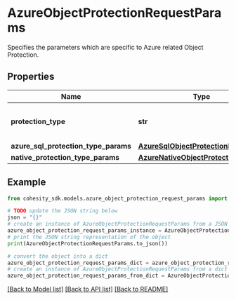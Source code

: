 # AzureObjectProtectionRequestParams

Specifies the parameters which are specific to Azure related Object Protection.

## Properties

Name | Type | Description | Notes
------------ | ------------- | ------------- | -------------
**protection_type** | **str** | Specifies the Azure Protection Job type. | [optional] 
**azure_sql_protection_type_params** | [**AzureSqlObjectProtectionParams**](AzureSqlObjectProtectionParams.md) |  | [optional] 
**native_protection_type_params** | [**AzureNativeObjectProtectionParams**](AzureNativeObjectProtectionParams.md) |  | [optional] 

## Example

```python
from cohesity_sdk.models.azure_object_protection_request_params import AzureObjectProtectionRequestParams

# TODO update the JSON string below
json = "{}"
# create an instance of AzureObjectProtectionRequestParams from a JSON string
azure_object_protection_request_params_instance = AzureObjectProtectionRequestParams.from_json(json)
# print the JSON string representation of the object
print(AzureObjectProtectionRequestParams.to_json())

# convert the object into a dict
azure_object_protection_request_params_dict = azure_object_protection_request_params_instance.to_dict()
# create an instance of AzureObjectProtectionRequestParams from a dict
azure_object_protection_request_params_from_dict = AzureObjectProtectionRequestParams.from_dict(azure_object_protection_request_params_dict)
```
[[Back to Model list]](../README.md#documentation-for-models) [[Back to API list]](../README.md#documentation-for-api-endpoints) [[Back to README]](../README.md)


